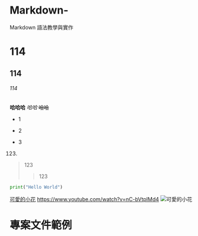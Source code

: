 # Markdown-
Markdown 語法教學與實作
# 114
## 114
###### 114

**哈哈哈**
*哈哈*
~~哈哈~~

+ 1
- 2
* 3
123.
> 123
>> 123
```python
print("Hello World")
```
[可愛的小花](https://www.youtube.com/watch?v=nC-bVtpIMd4)
<https://www.youtube.com/watch?v=nC-bVtpIMd4>
![可愛的小花](https://i1.sndcdn.com/artworks-ExoDQmY9GMYFPqNW-088uEA-t500x500.jpg)
# 專案文件範例
